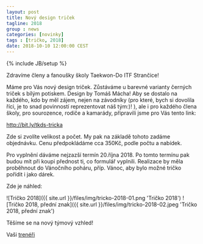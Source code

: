 ```yaml
---
layout: post
title: Nový design triček
tagline: 2018
group : news
categories: [novinky]
tags : [tričko, 2018]
date: 2018-10-10 12:00:00 CEST
---
```

{% include JB/setup %}

Zdravíme členy a fanoušky školy Taekwon-Do ITF Strančice!

Máme pro Vás nový design triček. Zůstáváme u barevné varianty černých triček s bílým potiskem. Design by Tomáš Mácha!
Aby se dostalo na každého, kdo by měl zájem, nejen na závodníky (pro které, bych si dovolila říci, je to snad povinností reprezentovat náš tým:)! ), ale i pro každého člena školy, pro sourozence, rodiče a kamarády, připravili jsme pro Vás tento link:

http://bit.ly/tkds-tricka

Zde si zvolíte velikost a počet. My pak na základě tohoto zadáme objednávku.
Cenu předpokládáme cca 350Kč, podle počtu a nabídek.

Pro vyplnění dáváme nejzazší termín 20.října 2018. Po tomto termínu pak budou mít při koupi přednost ti, co formulář vyplnili.
Realizace by měla proběhnout do Vánočního poháru, příp. Vánoc, aby bylo možné tričko pořídit i jako dárek. 

Zde je náhled:

![Tričko 2018]({{ site.url }}/files/img/tricko-2018-01.png 'Tričko 2018')
![Tričko 2018, přední znak]({{ site.url }}/files/img/tricko-2018-02.jpeg 'Tričko 2018, přední znak')

Těšíme se na nový týmový vzhled!

Vaši [trenéři](/treneri)
